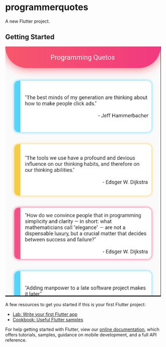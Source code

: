 # programmerquotes

A new Flutter project.

## Getting Started

![Screen Shot](https://github.com/AliAnilKocak/ProgrammerQuotesFlutter/blob/master/ss.png)


A few resources to get you started if this is your first Flutter project:

- [Lab: Write your first Flutter app](https://flutter.dev/docs/get-started/codelab)
- [Cookbook: Useful Flutter samples](https://flutter.dev/docs/cookbook)

For help getting started with Flutter, view our
[online documentation](https://flutter.dev/docs), which offers tutorials,
samples, guidance on mobile development, and a full API reference.
